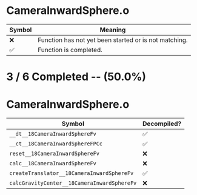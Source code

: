 # CameraInwardSphere.o
| Symbol | Meaning 
| ------------- | ------------- 
| :x: | Function has not yet been started or is not matching. 
| :white_check_mark: | Function is completed. 


# 3 / 6 Completed -- (50.0%)
# CameraInwardSphere.o
| Symbol | Decompiled? |
| ------------- | ------------- |
| `__dt__18CameraInwardSphereFv` | :white_check_mark: |
| `__ct__18CameraInwardSphereFPCc` | :white_check_mark: |
| `reset__18CameraInwardSphereFv` | :x: |
| `calc__18CameraInwardSphereFv` | :x: |
| `createTranslator__18CameraInwardSphereFv` | :white_check_mark: |
| `calcGravityCenter__18CameraInwardSphereFv` | :x: |
